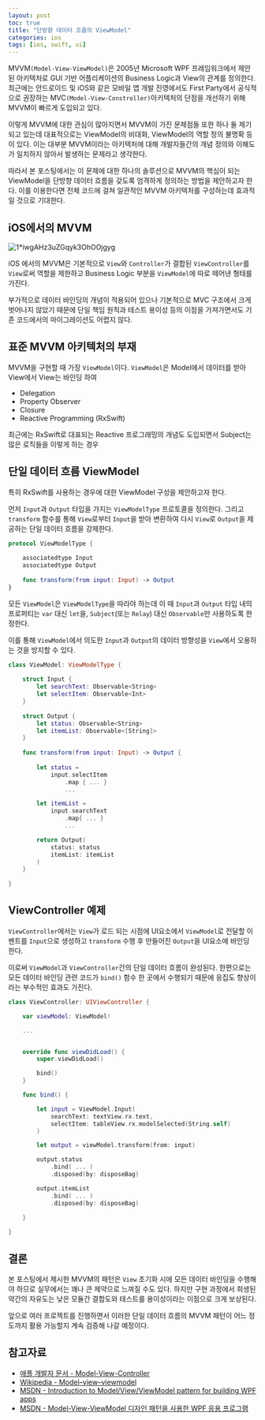 ```yaml
---
layout: post
toc: true
title: "단방향 데이터 흐름의 ViewModel"
categories: ios
tags: [ios, swift, ui]
---
```


MVVM`(Model-View-ViewModel)`은 2005년 Microsoft WPF 프레임워크에서 제안된 아키텍처로 GUI 기반 어플리케이션의 Business Logic과 View의 관계를 정의한다. 최근에는 안드로이드 및 iOS와 같은 모바일 앱 개발 진영에서도 First Party에서 공식적으로 권장하는 MVC`(Model-View-Constroller)`아키텍처의 단점을 개선하기 위해 MVVM이 빠르게 도입되고 있다.

이렇게 MVVM에 대한 관심이 많아지면서 MVVM이 가진 문제점들 또한 하나 둘 제기되고 있는데 대표적으로는 ViewModel의 비대화, ViewModel의 역할 정의 불명확 등이 있다. 이는 대부분 MVVM이라는 아키텍처에 대해 개발자들간의 개념 정의와 이해도가 일치하지 않아서 발생하는 문제라고 생각한다.

따라서 본 포스팅에서는 이 문제에 대한 하나의 솔루션으로 MVVM의 핵심이 되는 ViewModel을 단방향 데이터 흐름을 갖도록 엄격하게 정의하는 방법을 제안하고자 한다. 이를 이용한다면 전체 코드에 걸쳐 일관적인 MVVM 아키텍처를 구성하는데 효과적일 것으로 기대한다.


## iOS에서의 MVVM
![1*iwgAHz3uZGqyk3OhOOjgyg](https://user-images.githubusercontent.com/7419790/94890022-0be5c300-04b9-11eb-8b01-8e1dd8c32bd4.jpeg)

iOS 에서의 MVVM은 기본적으로 `View`와 `Controller`가 결합된 `ViewController`를 `View`로써 역할을 제한하고 Business Logic 부분을 `ViewModel`에 따로 떼어낸 형태를 가진다.

부가적으로 데이터 바인딩의 개념이 적용되어 있으나 기본적으로 MVC 구조에서 크게 벗어나지 않았기 때문에 단일 책임 원칙과 테스트 용이성 등의 이점을 가져가면서도 기존 코드에서의 마이그레이션도 어렵지 않다.


## 표준 MVVM 아키텍처의 부재
MVVM을 구현할 때 가장 `ViewModel`이다. `ViewModel`은 Model에서 데이터를 받아 View에서 View는 바인딩 하여 

- Delegation
- Property Observer
- Closure
- Reactive Programming (RxSwift)

최근에는 RxSwift로 대표되는 Reactive 프로그래밍의 개념도 도입되면서 
Subject는 많은 로직들을 
이렇게 하는 경우 


## 단일 데이터 흐름 ViewModel
특히 RxSwift를 사용하는 경우에 대한 ViewModel 구성을 제안하고자 한다.

먼저 `Input`과 `Output` 타입을 가지는 `ViewModelType` 프로토콜을 정의한다. 그리고 `transform` 함수를 통해 `View`로부터 `Input`을 받아 변환하여 다시 `View`로 `Output`을 제공하는 단일 데이터 흐름을 강제한다.

``` swift
protocol ViewModelType {
    
    associatedtype Input
    associatedtype Output
    
    func transform(from input: Input) -> Output
}
```

모든 `ViewModel`은 `ViewModelType`을 따라야 하는데 이 때 `Input`과 `Output` 타입 내의 프로퍼티는 `var` 대신 `let`을, `Subject`(또는 `Relay`) 대신 `Observable`만 사용하도록 한정한다.

이를 통해 `ViewModel`에서 의도한 `Input`과 `Output`의 데이터 방향성을 `View`에서 오용하는 것을 방지할 수 있다.

``` swift
class ViewModel: ViewModelType {
    
    struct Input {
        let searchText: Observable<String>
        let selectItem: Observable<Int>
    }
    
    struct Output {
        let status: Observable<String>
        let itemList: Observable<[String]>
    }
    
    func transform(from input: Input) -> Output {
        
        let status =
            input.selectItem
                .map { ... }
                ...

        let itemList =
            input.searchText
                .map{ ... }
                ...

        return Output(
            status: status
            itemList: itemList
        )
    }
    
}
```


## ViewController 예제
`ViewController`에서는 `View`가 로드 되는 시점에 UI요소에서 `ViewModel`로 전달할 이벤트를 `Input`으로 생성하고 `transform` 수행 후 만들어진 `Output`을 UI요소에 바인딩 한다.

이로써 `ViewModel`과 `ViewController`간의 단일 데이터 흐름이 완성된다. 한편으로는 모든 데이터 바인딩 관련 코드가 `bind()` 함수 한 곳에서 수행되기 때문에 응집도 향상이라는 부수적인 효과도 가진다.

``` swift
class ViewController: UIViewController {

    var viewModel: ViewModel!

    ...


    override func viewDidLoad() {
        super.viewDidLoad()

        bind()
    }

    func bind() {

        let input = ViewModel.Input(
            searchText: textView.rx.text,
            selectItem: tableView.rx.modelSelected(String.self)
        )

        let output = viewModel.transform(from: input)

        output.status
            .bind( ... )
            .disposed(by: disposeBag)

        output.itemList
            .bind( ... )
            .disposed(by: disposeBag)
        
    }

}
```


## 결론
본 포스팅에서 제시한 MVVM의 패턴은 `View` 초기화 시에 모든 데이터 바인딩을 수행해야 하므로 실무에서는 꽤나 큰 제약으로 느껴질 수도 있다. 하지만 구현 과정에서 희생된 약간의 자유도는 낮은 모듈간 결합도와 테스트를 용이성이라는 이점으로 크게 보상된다. 

앞으로 여러 프로젝트를 진행하면서 이러한 단일 데이터 흐름의 MVVM 패턴이 어느 정도까지 활용 가능할지 계속 검증해 나갈 예정이다.


## 참고자료
- [애플 개발자 문서 - Model-View-Controller](https://developer.apple.com/library/archive/documentation/General/Conceptual/CocoaEncyclopedia/Model-View-Controller/Model-View-Controller.html)
- [Wikipedia - Model–view–viewmodel](https://en.wikipedia.org/wiki/Model–view–viewmodel)
- [MSDN - Introduction to Model/View/ViewModel pattern for building WPF apps](https://docs.microsoft.com/ko-kr/archive/blogs/johngossman/introduction-to-modelviewviewmodel-pattern-for-building-wpf-apps)
- [MSDN - Model-View-ViewModel 디자인 패턴을 사용한 WPF 응용 프로그램](https://docs.microsoft.com/ko-kr/archive/msdn-magazine/2009/february/patterns-wpf-apps-with-the-model-view-viewmodel-design-pattern)